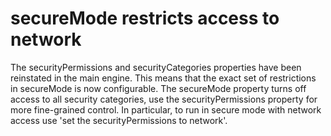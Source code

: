 # secureMode restricts access to network
The securityPermissions and securityCategories properties have been reinstated in the main engine. This means that the exact set of restrictions in secureMode is now configurable. The secureMode property turns off access to all security categories, use the securityPermissions property for more fine-grained control.
In particular, to run in secure mode with network access use 'set the securityPermissions to network'.

